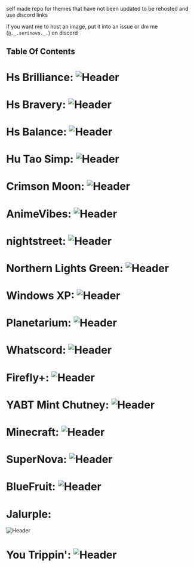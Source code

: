 self made repo for themes that have not been updated to be rehosted and use discord links

if you want me to host an image, put it into an issue or dm me (`@._.serinova._.`) on discord


## Table Of Contents

# Hs Brilliance: ![Header](https://github.com/OasisVee/wallpapers/raw/main/131_Sem_Titulo_20231227171708.png)
# Hs Bravery: ![Header](https://github.com/OasisVee/wallpapers/raw/main/132_Sem_Titulo_20231227173648.png)
# Hs Balance: ![Header](https://github.com/OasisVee/wallpapers/raw/main/134_Sem_Titulo_20231227175514.png)
# Hu Tao Simp: ![Header](https://github.com/OasisVee/wallpapers/raw/main/1618529928174232542.jpg)
# Crimson Moon: ![Header](https://github.com/OasisVee/wallpapers/raw/main/1686790640350.jpg)
# AnimeVibes: ![Header](https://github.com/OasisVee/wallpapers/raw/main/20211012_170839.gif)
# nightstreet: ![Header](https://github.com/OasisVee/wallpapers/raw/main/4d8d3dc80bace9161a30621ac7b43f87.jpg)
# Northern Lights Green: ![Header](https://github.com/OasisVee/wallpapers/raw/main/545186.jpg)
# Windows XP: ![Header](https://github.com/OasisVee/wallpapers/raw/main/67168c4fa7c2fdaa85c7db830fd5daa168c52706.jpg)
# Planetarium: ![Header](https://github.com/OasisVee/wallpapers/raw/main/IMG_20230715_011416.jpg)
# Whatscord: ![Header](https://github.com/OasisVee/wallpapers/raw/main/LargerWhatscordGreen.gif)
# Firefly+: ![Header](https://github.com/OasisVee/wallpapers/raw/main/Minimalist-Wallpaper-Background-1-1.jpg)
# YABT Mint Chutney: ![Header](https://github.com/OasisVee/wallpapers/raw/main/MintChutney.png)
# Minecraft: ![Header](https://github.com/OasisVee/wallpapers/raw/main/Screenshot_20210909-210231.png)
# SuperNova: ![Header](https://github.com/OasisVee/wallpapers/raw/main/Untitled6_20230420011515.png)
# BlueFruit: ![Header](https://github.com/OasisVee/wallpapers/raw/main/bluefruit.png)
# Jalurple: 
![Header](https://github.com/OasisVee/wallpapers/raw/main/ezgif-4-bb4746dc21.gif)
# You Trippin': ![Header](https://github.com/OasisVee/wallpapers/raw/main/giphy.gif)
